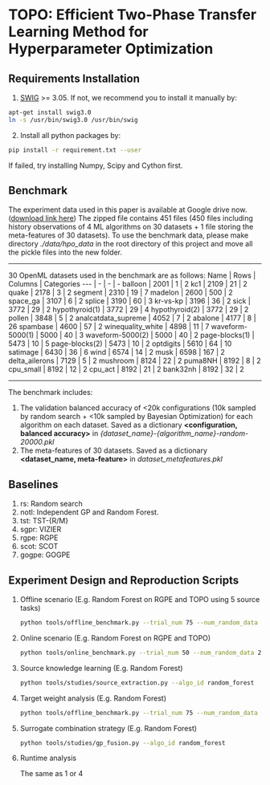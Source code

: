 # TOPO: Efficient Two-Phase Transfer Learning Method for Hyperparameter Optimization


## Requirements Installation
1. [SWIG](https://github.com/swig/swig/wiki/Getting-Started) >= 3.05. If not, we recommend you to install it manually by:
```bash
apt-get install swig3.0
ln -s /usr/bin/swig3.0 /usr/bin/swig
```

2. Install all python packages by:
```bash
pip install -r requirement.txt --user
```
If failed, try installing Numpy, Scipy and Cython first.

## Benchmark
The experiment data used in this paper is available at Google drive now. ([download link here](https://drive.google.com/drive/folders/1gRKT3uIOiLs8I2TiZSlBj2LWbNlqI5ya))
The zipped file contains 451 files (450 files including history observations of 4 ML algorithms on 30 datasets + 1 file storing the meta-features of 30 datasets).
To use the benchmark data, please make directory *./data/hpo_data* in the root directory of this project and move all the pickle files into the new folder.
***

30 OpenML datasets used in the benchmark are as follows:
Name | Rows | Columns | Categories
--- | - | - | - 
balloon | 2001 | 1 | 2 
kc1 | 2109 | 21 | 2 
quake | 2178 | 3 | 2 
segment | 2310 | 19 | 7 
madelon | 2600 | 500 | 2 
space_ga | 3107 | 6 | 2 
splice | 3190 | 60 | 3 
kr-vs-kp | 3196 | 36 | 2 
sick | 3772 | 29 | 2 
hypothyroid(1) | 3772 | 29 | 4 
hypothyroid(2) | 3772 | 29 | 2 
pollen | 3848 | 5 | 2 
analcatdata_supreme | 4052 | 7 | 2 
abalone | 4177 | 8 | 26 
spambase | 4600 | 57 | 2 
winequality_white | 4898 | 11 | 7 
waveform-5000(1) | 5000 | 40 | 3 
waveform-5000(2) | 5000 | 40 | 2 
page-blocks(1) | 5473 | 10 | 5 
page-blocks(2) | 5473 | 10 | 2 
optdigits | 5610 | 64 | 10 
satimage | 6430 | 36 | 6 
wind | 6574 | 14 | 2 
musk | 6598 | 167 | 2 
delta_ailerons | 7129 | 5 | 2 
mushroom | 8124 | 22 | 2 
puma8NH | 8192 | 8 | 2 
cpu_small | 8192 | 12 | 2 
cpu_act | 8192 | 21 | 2 
bank32nh | 8192 | 32 | 2 

***

The benchmark includes:

1. The validation balanced accuracy of <20k configurations (10k sampled by random search + 
<10k sampled by Bayesian Optimization) for each algorithm on each dataset. 
Saved as a dictionary **<configuration, balanced accuracy>** in *{dataset_name}-{algorithm_name}-random-20000.pkl*
2. The meta-features of 30 datasets.
 Saved as a dictionary **<dataset_name, meta-feature>** in *dataset_metafeatures.pkl*

## Baselines
1. rs: Random search
2. notl: Independent GP and Random Forest.
3. tst: TST-{R/M}
4. sgpr: VIZIER
5. rgpe: RGPE
6. scot: SCOT
7. gogpe: GOGPE

## Experiment Design and Reproduction Scripts

1. Offline scenario (E.g. Random Forest on RGPE and TOPO using 5 source tasks)

   ```bash
   python tools/offline_benchmark.py --trial_num 75 --num_random_data 20000 --methods rgpe,topo --algo_id random_forest --num_source_problem 5
   ```

2. Online scenario (E.g. Random Forest on RGPE and TOPO)

   ```bash
   python tools/online_benchmark.py --trial_num 50 --num_random_data 20000 --methods rgpe,topo --algo_id random_forest
   ```

3. Source knowledge learning (E.g. Random Forest)

   ```bash
   python tools/studies/source_extraction.py --algo_id random_forest
   ```

4. Target weight analysis (E.g. Random Forest)

   ```bash
   python tools/offline_benchmark.py --trial_num 75 --num_random_data 20000 --methods rgpe,topo --algo_id random_forest --save_weight true
   ```

5. Surrogate combination strategy (E.g. Random Forest)

   ```bash
   python tools/studies/gp_fusion.py --algo_id random_forest
   ```

6. Runtime analysis

   The same as 1 or 4

